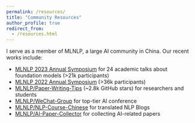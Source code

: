 ```yaml
---
permalink: /resources/
title: "Community Resources"
author_profile: true
redirect_from: 
  - /resources.html
---
```


I serve as a member of MLNLP, a large AI community in China. Our recent works include:

- [MLNLP 2023 Annual Symposium](http://mlnlp.world/mlnlp2023/) for 24 academic talks about foundation models (>21k participants)
- [MLNLP 2022 Annual Symposium](http://www.mlnlp2022.com) (>36k participants)
- [MLNLP/Paper-Writing-Tips](https://github.com/MLNLP-World/Paper_Writing_Tips) (~2.8k GitHub stars) for researchers and students
- [MLNLP/WeChat-Group](https://github.com/MLNLP-World/Top-Conference-WeChat-Group) for top-tier AI conference
- [MLNLP/NLP-Course-Chinese](https://github.com/MLNLP-World/NLP-Course-Chinese) for translated NLP Blogs
- [MLNLP/AI-Paper-Collector](https://github.com/MLNLP-World/AI-Paper-Collector) for collecting AI-related papers
